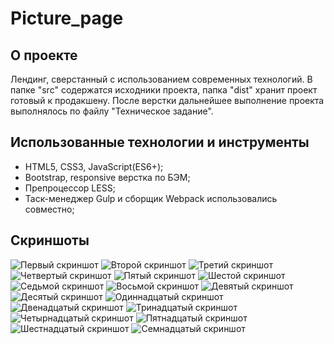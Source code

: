# Picture_page
## О проекте
Лендинг, сверстанный с использованием современных технологий.
В папке "src" содержатся исходники проекта, папка "dist" хранит проект готовый к продакшену.
После верстки дальнейшее выполнение проекта выполнялось по файлу "Техническое задание".

## Использованные технологии и инструменты
- HTML5, CSS3, JavaScript(ES6+);
- Bootstrap, responsive верстка по БЭМ;
- Препроцессор LESS;
- Таск-менеджер Gulp и сборщик Webpack использовались совместно;

## Скриншоты
![Первый скриншот](https://github.com/mostGr/Picture_page/blob/main/src/assets/img/screenshots/1.jpg?raw=true)
![Второй скриншот](https://github.com/mostGr/Picture_page/blob/main/src/assets/img/screenshots/2.jpg?raw=true)
![Третий скриншот](https://github.com/mostGr/Picture_page/blob/main/src/assets/img/screenshots/3.jpg?raw=true)
![Четвертый скриншот](https://github.com/mostGr/Picture_page/blob/main/src/assets/img/screenshots/4.jpg?raw=true)
![Пятый скриншот](https://github.com/mostGr/Picture_page/blob/main/src/assets/img/screenshots/5.jpg?raw=true)
![Шестой скриншот](https://github.com/mostGr/Picture_page/blob/main/src/assets/img/screenshots/6.jpg?raw=true)
![Седьмой скриншот](https://github.com/mostGr/Picture_page/blob/main/src/assets/img/screenshots/7.jpg?raw=true)
![Восьмой скриншот](https://github.com/mostGr/Picture_page/blob/main/src/assets/img/screenshots/8.jpg?raw=true)
![Девятый скриншот](https://github.com/mostGr/Picture_page/blob/main/src/assets/img/screenshots/9.jpg?raw=true)
![Десятый скриншот](https://github.com/mostGr/Picture_page/blob/main/src/assets/img/screenshots/10.jpg?raw=true)
![Одиннадцатый скриншот](https://github.com/mostGr/Picture_page/blob/main/src/assets/img/screenshots/11.jpg?raw=true)
![Двенадцатый скриншот](https://github.com/mostGr/Picture_page/blob/main/src/assets/img/screenshots/12.jpg?raw=true)
![Тринадцатый скриншот](https://github.com/mostGr/Picture_page/blob/main/src/assets/img/screenshots/13.jpg?raw=true)
![Четырнадцатый скриншот](https://github.com/mostGr/Picture_page/blob/main/src/assets/img/screenshots/14.jpg?raw=true)
![Пятнадцатый скриншот](https://github.com/mostGr/Picture_page/blob/main/src/assets/img/screenshots/15.jpg?raw=true)
![Шестнадцатый скриншот](https://github.com/mostGr/Picture_page/blob/main/src/assets/img/screenshots/16.jpg?raw=true)
![Семнадцатый скриншот](https://github.com/mostGr/Picture_page/blob/main/src/assets/img/screenshots/17.jpg?raw=true)
